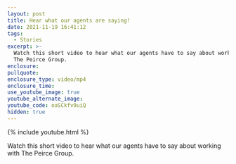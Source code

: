 ```yaml
---
layout: post
title: Hear what our agents are saying!
date: 2021-11-19 16:41:12
tags:
  - Stories
excerpt: >-
  Watch this short video to hear what our agents have to say about working with
  The Peirce Group.
enclosure:
pullquote:
enclosure_type: video/mp4
enclosure_time:
use_youtube_image: true
youtube_alternate_image:
youtube_code: oaSCkfv9uiQ
hidden: true
---
```

{% include youtube.html %}

Watch this short video to hear what our agents have to say about working with The Peirce Group.
